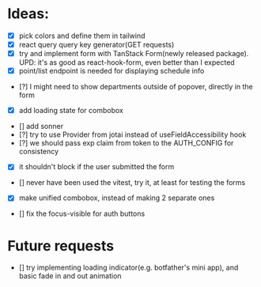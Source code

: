 # Ideas:
- [x] pick colors and define them in tailwind
- [x] react query query key generator(GET requests)
- [x] try and implement form with TanStack Form(newly released package). UPD: it's as good as react-hook-form, even better than I expected
- [x] point/list endpoint is needed for displaying schedule info
- [?] I might need to show departments outside of popover, directly in the form
- [x] add loading state for combobox
- [] add sonner
- [?] try to use Provider from jotai instead of useFieldAccessibility hook
- [?] we should pass exp claim from token to the AUTH_CONFIG for consistency
- [x] it shouldn't block if the user submitted the form
- [] never have been used the vitest, try it, at least for testing the forms
- [x] make unified combobox, instead of making 2 separate ones
- [] fix the focus-visible for auth buttons

# Future requests
- [] try implementing loading indicator(e.g. botfather's mini app), and basic fade in and out animation

